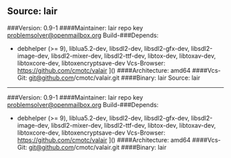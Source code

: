 Source: lair 
------------- 

###Version: 0.9-1
####Maintainer: lair repo key <problemsolver@openmailbox.org>
Build-###Depends:
  * debhelper (>= 9), liblua5.2-dev, libsdl2-dev, libsdl2-gfx-dev, libsdl2-image-dev, libsdl2-mixer-dev, libsdl2-ttf-dev, libtox-dev, libtoxav-dev, libtoxcore-dev, libtoxencryptsave-dev
Vcs-Browser: https://github.com/cmotc/valair
]()
####Architecture: amd64
####Vcs-Git: git@github.com/cmotc/valair.git
####Binary: lair
Source: lair 
------------- 

###Version: 0.9-1
####Maintainer: lair repo key <problemsolver@openmailbox.org>
Build-###Depends:
  * debhelper (>= 9), liblua5.2-dev, libsdl2-dev, libsdl2-gfx-dev, libsdl2-image-dev, libsdl2-mixer-dev, libsdl2-ttf-dev, libtox-dev, libtoxav-dev, libtoxcore-dev, libtoxencryptsave-dev
Vcs-Browser: https://github.com/cmotc/valair
]()
####Architecture: amd64
####Vcs-Git: git@github.com/cmotc/valair.git
####Binary: lair
